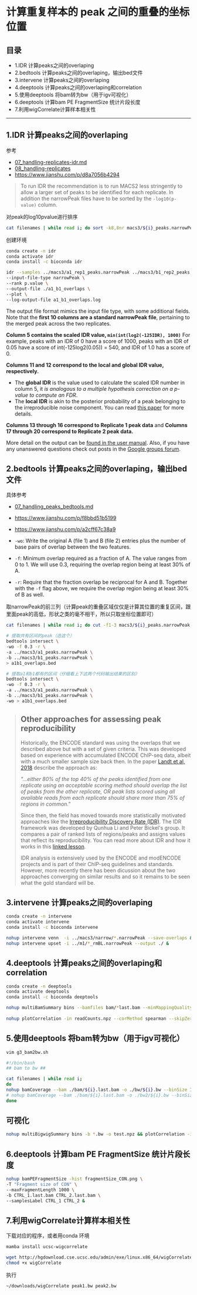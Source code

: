 # 计算重复样本的 peak 之间的重叠的坐标位置   

## 目录 #### 
- 1.IDR 计算peaks之间的overlaping  
- 2.bedtools 计算peaks之间的overlaping，输出bed文件  
- 3.intervene 计算peaks之间的overlaping  
- 4.deeptools 计算peaks之间的overlaping和correlation  
- 5.使用deeptools 将bam转为bw（用于igv可视化）
- 6.deeptools 计算bam PE FragmentSize 统计片段长度
- 7.利用wigCorrelate计算样本相关性    

---
## 1.IDR 计算peaks之间的overlaping  
参考  
- [07_handling-replicates-idr.md](https://github.com/hbctraining/Intro-to-ChIPseq/blob/master/lessons/07_handling-replicates-idr.md)
- [08_handling-replicates](https://rkhetani.github.io/Intro-to-ChIPseq/08_handling-replicates)
- https://www.jianshu.com/p/d8a7056b4294

>To run IDR the recommendation is to run MACS2 less stringently to allow a larger set of peaks to be identified for each replicate. In addition the narrowPeak files have to be sorted by the `-log10(p-value)` column.   

对peak的log10pvalue进行排序
```bash
cat filenames | while read i; do sort -k8,8nr macs3/${i}_peaks.narrowPeak > macs3/sorted_${i}_peaks.narrowPeak; done &
```
创建环境
```bash
conda create -n idr
conda activate idr
conda install -c bioconda idr

idr --samples ../macs3/a1_rep1_peaks.narrowPeak ../macs3/b1_rep2_peaks.narrowPeak \
--input-file-type narrowPeak \
--rank p.value \
--output-file ./a1_b1_overlaps \
--plot \
--log-output-file a1_b1_overlaps.log
```

The output file format mimics the input file type, with some additional fields. Note that the **first 10 columns are a standard narrowPeak file**, pertaining to the merged peak across the two replicates. 

**Column 5 contains the scaled IDR value, `min(int(log2(-125IDR), 1000)`** For example, peaks with an IDR of 0 have a score of 1000, peaks with an IDR of 0.05 have a score of int(-125log2(0.05)) = 540, and IDR of 1.0 has a score of 0.

**Columns 11 and 12 correspond to the local and global IDR value, respectively.** 
* The **global IDR** is the value used to calculate the scaled IDR number in column 5, it _is analogous to a multiple hypothesis correction on a p-value to compute an FDR_. 
* The **local IDR** is akin to the posterior probability of a peak belonging to the irreproducible noise component. You can read [this paper](http://projecteuclid.org/euclid.aoas/1318514284
) for more details. 

**Columns 13 through 16 correspond to Replicate 1 peak data** and **Columns 17 through 20 correspond to Replicate 2 peak data.**

More detail on the output can be [found in the user manual](https://github.com/nboley/idr#output-file-format). Also, if you have any unanswered questions check out posts in the [Google groups forum](https://groups.google.com/forum/#!forum/idr-discuss).  

## 2.bedtools 计算peaks之间的overlaping，输出bed文件   
具体参考   
- [07_handling_peaks_bedtools.md](https://github.com/hbctraining/Intro-to-ChIPseq-flipped/blob/main/lessons/07_handling_peaks_bedtools.md)
- https://www.jianshu.com/p/f8bbd51b5199
- https://www.jianshu.com/p/a2cff67c38a9

- `-wo`: Write the original A (file 1) and B (file 2) entries plus the number of base pairs of overlap between the two features.  
- `-f`: Minimum overlap required as a fraction of A. The value ranges from 0 to 1. We will use 0.3, requiring the overlap region being at least 30% of A.  
- `-r`: Require that the fraction overlap be reciprocal for A and B. Together with the `-f` flag above, we require the overlap region being at least 30% of B as well.  

取narrowPeak的前三列（计算peak的重叠区域仅仅是计算其位置的重复区间，跟里面peak的高低，形状之类的毫不相干，所以只取坐标位置即可）  
```bash
cat filenames | while read i; do cut -f1-3 macs3/${i}_peaks.narrowPeak > macs3/top3_${i}_peaks.narrowPeak; done &
```
```bash
# 提取共有区间的peak（选这个）
bedtools intersect \
-wo -f 0.3 -r \
-a ../macs3/a1_peaks.narrowPeak \
-b ../macs3/b1_peaks.narrowPeak \
> a1b1_overlaps.bed

# 提取a1和b1都有的区间（仔细看上下这两个代码输出结果的区别）
bedtools intersect \
-wo -f 0.3 -r \
-a ../macs3/a1_peaks.narrowPeak \
-b ../macs3/b1_peaks.narrowPeak \
-wo > a1b1_overlaps.bed
```
> ## Other approaches for assessing peak reproducibility
> Historically, the ENCODE standard was using the overlaps that we described above but with a set of given criteria. This was developed based on experience with accumulated ENCODE ChIP-seq data, albeit with a much smaller sample size back then. In the paper [Landt et al, 2018](https://www.ncbi.nlm.nih.gov/pmc/articles/PMC3431496/) describe the approach as:
> 
> _"...either 80% of the top 40% of the peaks identified from one replicate using an acceptable scoring method should overlap the list of peaks from the other replicate, OR peak lists scored using all available reads from each replicate should share more than 75% of regions in common."_ 
> 
> Since then, the field has moved towards more statistically motivated approaches like the [Irreproducibility Discovery Rate (IDR)](https://sites.google.com/site/anshulkundaje/projects/idr). The IDR framework was developed by Qunhua Li and Peter Bickel's group. It compares a pair of ranked lists of regions/peaks and assigns values that reflect its reproducibility. You can read more about IDR and how it works in this [linked lesson](handling-replicates-idr.md).
> 
> IDR analysis is extensively used by the ENCODE and modENCODE projects and is part of their ChIP-seq guidelines and standards. However, more recently there has been dicussion about the two approaches converging on similar results and so it remains to be seen what the gold standard will be.


## 3.intervene 计算peaks之间的overlaping  
```bash
conda create -n intervene
conda activate intervene
conda install -c bioconda intervene

nohup intervene venn  -i ../macs3/narrow/*.narrowPeak --save-overlaps &
nohup intervene upset -i ../m1/*_rmBL.narrowPeak --output ./ &
```

## 4.deeptools 计算peaks之间的overlaping和correlation  
```bash
conda create -n deeptools
conda activate deeptools
conda install -c bioconda deeptools

nohup multiBamSummary bins --bamfiles bam/*last.bam --minMappingQuality 30 --labels CTRL_1 CTRL_2 CTRL_3 -out readCounts.npz --outRawCounts readCounts.tab && 
  
nohup plotCorrelation -in readCounts.npz --corMethod spearman --skipZeros --log1p --removeOutliers -p scatterplot -o scatterplot_SpM.pdf --outFileCorMatrix Spearman.tab &
```

## 5.使用deeptools 将bam转为bw（用于igv可视化）
```bash
vim g3_bam2bw.sh

#!/bin/bash
## bam to bw ##

cat filenames | while read i; 
do
nohup bamCoverage --bam ./bam/${i}.last.bam -o ./bw/${i}.bw --binSize 10 --normalizeUsing RPKM & 
# nohup bamCoverage --bam ./bam/${i}.last.bam -o ./bw2/${i}.bw --binSize 10 --normalizeUsing RPGC --effectiveGenomeSize 2652783500 --ignoreForNormalization chrX --extendReads & 
done
```

## 可视化  
```bash
nohup multiBigwigSummary bins -b *.bw -o test.npz && plotCorrelation -in test.npz --corMethod spearman --skipZeros --log1p --removeOutliers -p scatterplot -o scatterplot_SpM.pdf --outFileCorMatrix Spearman.tab &
```
    
## 6.deeptools 计算bam PE FragmentSize 统计片段长度  
```bash
nohup bamPEFragmentSize -hist fragmentSize_CON.png \
-T "Fragment size of CON" \
--maxFragmentLength 1000 \
-b CTRL_1.last.bam CTRL_2.last.bam \
--samplesLabel CTRL_1 CTRL_2 &
```

## 7.利用wigCorrelate计算样本相关性   
下载对应的程序，或者用conda 环境
```bash  
mamba install ucsc-wigcorrelate

wget http://hgdownload.cse.ucsc.edu/admin/exe/linux.x86_64/wigCorrelate
chmod +x wigCorrelate
```
执行   
```bash
~/downloads/wigCorrelate peak1.bw peak2.bw
```








